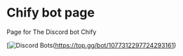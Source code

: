 # Chify bot page
 
Page for The Discord bot Chify

[![Discord Bots](https://top.gg/api/widget/1077312297724293161.svg)(https://top.gg/bot/1077312297724293161)
